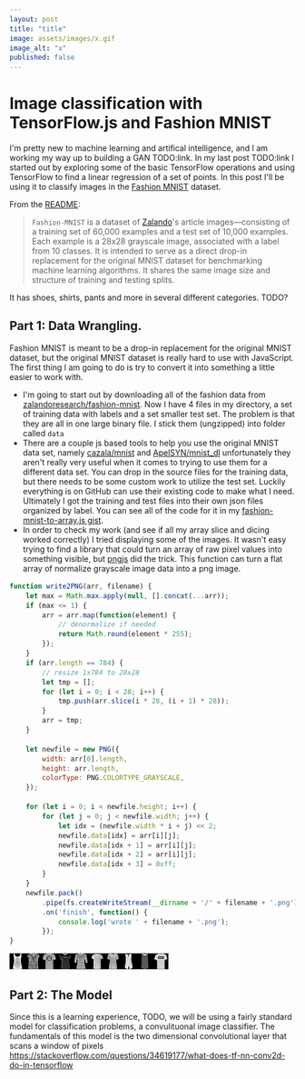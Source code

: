 ```yaml
---
layout: post
title: "title"
image: assets/images/x.gif
image_alt: "x"
published: false
---
```


# Image classification with TensorFlow.js and Fashion MNIST

I'm pretty new to machine learning and artifical intelligence, and I am working my way up to building a GAN TODO:link. In my last post TODO:link I started out by exploring some of the basic TensorFlow operations and using TensorFlow to find a linear regression of a set of points. In this post I'll be using it to classify images in the [Fashion MNIST](https://github.com/zalandoresearch/fashion-mnist) dataset. 

<!--more-->

From the [README](https://github.com/zalandoresearch/fashion-mnist): 
> `Fashion-MNIST` is a dataset of [Zalando](https://www.zalando.com/en/)'s article images—consisting of a training set of 60,000 examples and a test set of 10,000 examples. Each example is a 28x28 grayscale image, associated with a label from 10 classes. It is intended  to serve as a direct drop-in replacement for the original MNIST dataset for benchmarking machine learning algorithms. It shares the same image size and structure of training and testing splits.

It has shoes, shirts, pants and more in several different categories. TODO? 


## Part 1: Data Wrangling. 

Fashion MNIST is meant to be a drop-in replacement for the original MNIST dataset, but the original MNIST dataset is really hard to use with JavaScript. The first thing I am going to do is try to convert it into something a little easier to work with.

* I'm going to start out by downloading all of the fashion data from [zalandoresearch/fashion-mnist](https://github.com/zalandoresearch/fashion-mnist/tree/master/data/fashion). Now I have 4 files in my directory, a set of training data with labels and a set smaller test set. The problem is that they are all in one large binary file. I stick them (ungzipped) into folder called `data`
* There are a couple js based tools to help you use the original MNIST data set, namely [cazala/mnist](https://github.com/cazala/mnist) and [ApelSYN/mnist_dl](https://github.com/ApelSYN/mnist_dl) unfortunately they aren't really very useful when it comes to trying to use them for a different data set. You can drop in the source files for the training data, but there needs to be some custom work to utilize the test set. Luckily everything is on GitHub can use their existing code to make what I need. Ultimately I got the training and test files into their own json files organized by label. You can see all of the code for it in my [fashion-mnist-to-array.js gist](https://gist.github.com/tristansokol/aa4373d2f2b5ae31fbb04235b5663107).
* In order to check my work (and see if all my array slice and dicing worked correctly) I tried displaying some of the images. It wasn't easy trying to find a library that could turn an array of raw pixel values into something visible, but [pngjs](https://github.com/lukeapage/pngjs) did the trick. This function can turn a flat array of normalize grayscale image data into a png image.

```javascript
function write2PNG(arr, filename) {
    let max = Math.max.apply(null, [].concat(...arr));
    if (max <= 1) {
        arr = arr.map(function(element) {
            // denormalize if needed
            return Math.round(element * 255);
        });
    }
    if (arr.length == 784) {
        // resize 1x784 to 28x28
        let tmp = [];
        for (let i = 0; i < 28; i++) {
            tmp.push(arr.slice(i * 28, (i + 1) * 28));
        }
        arr = tmp;
    }

    let newfile = new PNG({
        width: arr[0].length,
        height: arr.length,
        colorType: PNG.COLORTYPE_GRAYSCALE,
    });

    for (let i = 0; i < newfile.height; i++) {
        for (let j = 0; j < newfile.width; j++) {
            let idx = (newfile.width * i + j) << 2;
            newfile.data[idx] = arr[i][j];
            newfile.data[idx + 1] = arr[i][j];
            newfile.data[idx + 2] = arr[i][j];
            newfile.data[idx + 3] = 0xff;
        }
    }
    newfile.pack()
        .pipe(fs.createWriteStream(__dirname + '/' + filename + '.png'))
        .on('finish', function() {
            console.log('wrote ' + filename + '.png');
        });
}
```

![alt text](assets/images/shirts.png "Logo Title Text 1")

## Part 2: The Model
Since this is a learning experience, TODO, we will be using a fairly standard model for classification problems, a convulituonal image classifier. The fundamentals of this model is the two dimensional convolutional layer that scans a window of pixels
https://stackoverflow.com/questions/34619177/what-does-tf-nn-conv2d-do-in-tensorflow